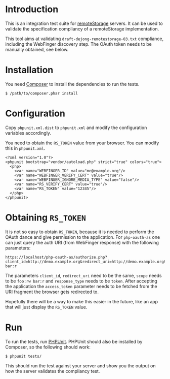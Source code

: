 # Introduction
This is an integration test suite for [remoteStorage](http://remotestorage.io)
servers. It can be used to validate the specification compliancy of a 
remoteStorage implementation.

This tool aims at validating `draft-dejong-remotestorage-03.txt` compliance, 
including the WebFinger discovery step. The OAuth token needs to be manually
obtained, see below.

# Installation
You need [Composer](https://getcomposer.org) to install the dependencies to
run the tests.

    $ /path/to/composer.phar install

# Configuration
Copy `phpunit.xml.dist` to `phpunit.xml` and modify the configuration variables
accordingly.

You need to obtain the `RS_TOKEN` value from your browser. You can modify this 
in `phpunit.xml`.

    <?xml version="1.0"?>
    <phpunit bootstrap="vendor/autoload.php" strict="true" colors="true">
      <php>
        <var name="WEBFINGER_ID" value="me@example.org"/>
        <var name="WEBFINGER_VERIFY_CERT" value="true"/>
        <var name="WEBFINGER_IGNORE_MEDIA_TYPE" value="false"/>
        <var name="RS_VERIFY_CERT" value="true"/>
        <var name="RS_TOKEN" value="12345"/>
      </php>
    </phpunit>

# Obtaining `RS_TOKEN`
It is not so easy to obtain `RS_TOKEN`, because it is needed to perform the
OAuth dance and give permission to the application. For `php-oauth-as` one
can just query the auth URI (from WebFinger response) with the following
parameters:

    https://localhost/php-oauth-as/authorize.php?client_id=http://demo.example.org&redirect_uri=http://demo.example.org&response_type=token&scope=foo:rw bar:r

The parameters `client_id`, `redirect_uri` need to be the same, `scope` needs
to be `foo:rw bar:r` and `response_type` needs to be `token`. After accepting
the application the `access_token` parameter needs to be fetched from the 
URI fragment the browser gets redirected to.

Hopefully there will be a way to make this easier in the future, like an app
that will just display the `RS_TOKEN` value.

# Run 
To run the tests, run [PHPUnit](https://phpunit.de). PHPUnit should also be 
installed by Composer, so the following should work:

    $ phpunit tests/

This should run the test against your server and show you the output on how
the server validates the compliancy test.

